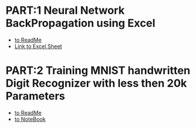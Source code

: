 # PART:1 Neural Network BackPropagation using Excel

- [to ReadMe](https://github.com/vivek-a81/EVA6/blob/main/Session%204/Part-1/Readme.md)
- [Link to Excel Sheet](https://github.com/vivek-a81/EVA6/blob/main/Session%204/Part-1/Mathematics%20behind%20Backpropogation.xlsx)

# PART:2 Training MNIST handwritten Digit Recognizer with less then 20k Parameters

- [to ReadMe](https://github.com/vivek-a81/EVA6/blob/main/Session%204/Part-2/Readme.md)
- [to NoteBook](https://github.com/vivek-a81/EVA6/blob/main/Session%204/Part-2/Session_4_Assignment.ipynb)
